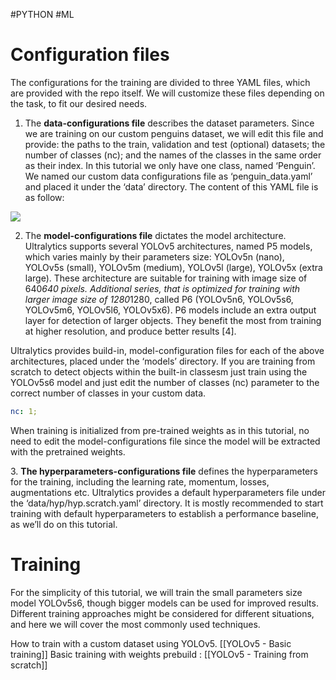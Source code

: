 #PYTHON #ML 
# **Configuration files**

The configurations for the training are divided to three YAML files, which are provided with the repo itself. We will customize these files depending on the task, to fit our desired needs.

1. The **data-configurations file** describes the dataset parameters. Since we are training on our custom penguins dataset, we will edit this file and provide: the paths to the train, validation and test (optional) datasets; the number of classes (nc); and the names of the classes in the same order as their index. In this tutorial we only have one class, named ‘Penguin’. We named our custom data configurations file as ‘penguin_data.yaml’ and placed it under the ‘data’ directory. The content of this YAML file is as follow:

![](https://miro.medium.com/v2/resize:fit:1400/1*Igc2asE5sIIqUPY_K9Kexw.png)

2. The **model-configurations file** dictates the model architecture. Ultralytics supports several YOLOv5 architectures, named P5 models, which varies mainly by their parameters size: YOLOv5n (nano), YOLOv5s (small), YOLOv5m (medium), YOLOv5l (large), YOLOv5x (extra large). These architecture are suitable for training with image size of 640*640 pixels. Additional series, that is optimized for training with larger image size of 1280*1280, called P6 (YOLOv5n6, YOLOv5s6, YOLOv5m6, YOLOv5l6, YOLOv5x6). P6 models include an extra output layer for detection of larger objects. They benefit the most from training at higher resolution, and produce better results [4].

Ultralytics provides build-in, model-configuration files for each of the above architectures, placed under the ‘models’ directory. 
If you are training from scratch to detect objects within the built-in classesm just train using the YOLOv5s6 model and just edit the number of classes (nc) parameter to the correct number of classes in your custom data.

```YAML
nc: 1;  
```

When training is initialized from pre-trained weights as in this tutorial, no need to edit the model-configurations file since the model will be extracted with the pretrained weights.

3. **The hyperparameters-configurations file** defines the hyperparameters for the training, including the learning rate, momentum, losses, augmentations etc. Ultralytics provides a default hyperparameters file under the ‘data/hyp/hyp.scratch.yaml’ directory. It is mostly recommended to start training with default hyperparameters to establish a performance baseline, as we’ll do on this tutorial.
# **Training**

For the simplicity of this tutorial, we will train the small parameters size model YOLOv5s6, though bigger models can be used for improved results. Different training approaches might be considered for different situations, and here we will cover the most commonly used techniques.


How to train with a custom dataset using YOLOv5. [[YOLOv5 - Basic training]]
Basic training with weights prebuild :   [[YOLOv5 - Training from scratch]]